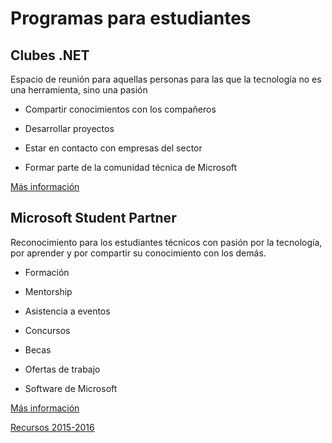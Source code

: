 Programas para estudiantes
==========================

Clubes .NET
-----------

Espacio de reunión para aquellas personas para las que la tecnología no es una
herramienta, sino una pasión

-   Compartir conocimientos con los compañeros

-   Desarrollar proyectos

-   Estar en contacto con empresas del sector

-   Formar parte de la comunidad técnica de Microsoft

[Más información](https://aka.ms/clubsnetspain)

Microsoft Student Partner
-------------------------

Reconocimiento para los estudiantes técnicos con pasión por la tecnología, por
aprender y por compartir su conocimiento con los demás.

-   Formación

-   Mentorship

-   Asistencia a eventos

-   Concursos

-   Becas

-   Ofertas de trabajo

-   Software de Microsoft

[Más información](https://aka.ms/mspspain)

[Recursos 2015-2016](https://github.com/esmsdn/Microsoft-Student-Partner-Spain)
